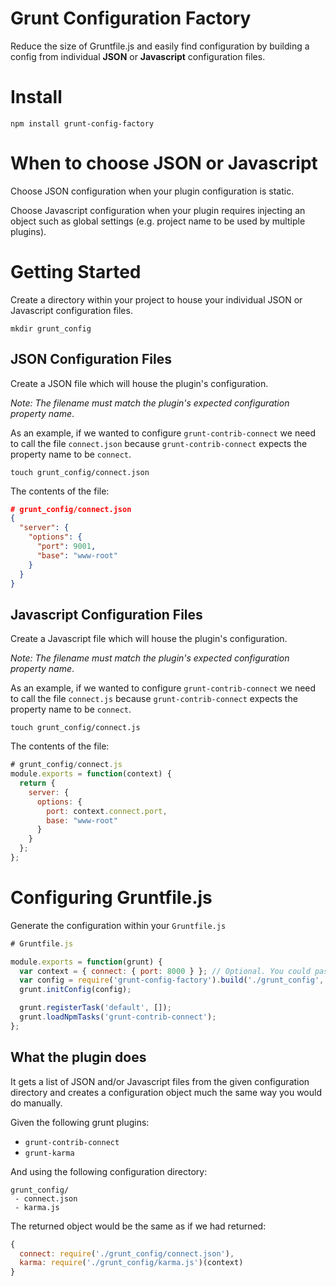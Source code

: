 # Grunt Configuration Factory
Reduce the size of Gruntfile.js and easily find configuration by building a config from individual __JSON__ or __Javascript__ configuration files.

# Install

```
npm install grunt-config-factory
```

# When to choose JSON or Javascript

Choose JSON configuration when your plugin configuration is static.

Choose Javascript configuration when your plugin requires injecting an object such as global settings (e.g. project name to be used by multiple plugins).

# Getting Started

Create a directory within your project to house your individual JSON or Javascript configuration files.

```
mkdir grunt_config
```

## JSON Configuration Files

Create a JSON file which will house the plugin's configuration.

_Note: The filename must match the plugin's expected configuration property name_.

As an example, if we wanted to configure `grunt-contrib-connect` we need to call the file `connect.json` because `grunt-contrib-connect` expects the property name to be `connect`.

```
touch grunt_config/connect.json
```

The contents of the file:

```json
# grunt_config/connect.json
{
  "server": {
    "options": {
      "port": 9001,
      "base": "www-root"
    }
  }
}
```

## Javascript Configuration Files

Create a Javascript file which will house the plugin's configuration.

_Note: The filename must match the plugin's expected configuration property name_.

As an example, if we wanted to configure `grunt-contrib-connect` we need to call the file `connect.js` because `grunt-contrib-connect` expects the property name to be `connect`.

```
touch grunt_config/connect.js
```

The contents of the file:

```js
# grunt_config/connect.js
module.exports = function(context) {
  return {
    server: {
      options: {
        port: context.connect.port,
        base: "www-root"
      }
    }
  };
};
```

# Configuring Gruntfile.js

Generate the configuration within your `Gruntfile.js`

```js
# Gruntfile.js

module.exports = function(grunt) {
  var context = { connect: { port: 8000 } }; // Optional. You could pass grunt around.
  var config = require('grunt-config-factory').build('./grunt_config', context); // Second parameter is optional. Will only be passed to Javascript files.
  grunt.initConfig(config);

  grunt.registerTask('default', []);
  grunt.loadNpmTasks('grunt-contrib-connect');
};
```

## What the plugin does

It gets a list of JSON and/or Javascript files from the given configuration directory and creates a configuration object much the same way you would do manually.

Given the following grunt plugins:
- `grunt-contrib-connect`
- `grunt-karma`

And using the following configuration directory:

```
grunt_config/
 - connect.json
 - karma.js
```

The returned object would be the same as if we had returned:

```js
{
  connect: require('./grunt_config/connect.json'),
  karma: require('./grunt_config/karma.js')(context)
}
```
